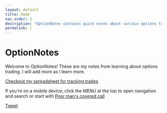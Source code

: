 ```yaml
---
layout: default
title: Home
nav_order: 1
description: "OptionNotes contains quick notes about various options trading strategies."
permalink: /
---
```


# OptionNotes 



Welcome to OptionNotes! These are my notes from learning about options trading. I will add more as I learn more. 

 [Checkout my spreadsheet for tracking trades](https://www.etsy.com/listing/1039681140/options-selling-spreadsheet-and-trade)

If you're on a mobile device, click the MENU at the top to open navigation and search or start with [Poor man's covered call](call-strategies/synthetic-covered-call)


<a href="https://twitter.com/share?ref_src=twsrc%5Etfw" class="twitter-share-button" data-text="Quick reference guide for #optionstrategies. Checkout #optionNotes" data-url="http://optionnotes.com/" data-show-count="false">Tweet</a><script async src="https://platform.twitter.com/widgets.js" charset="utf-8"></script>
